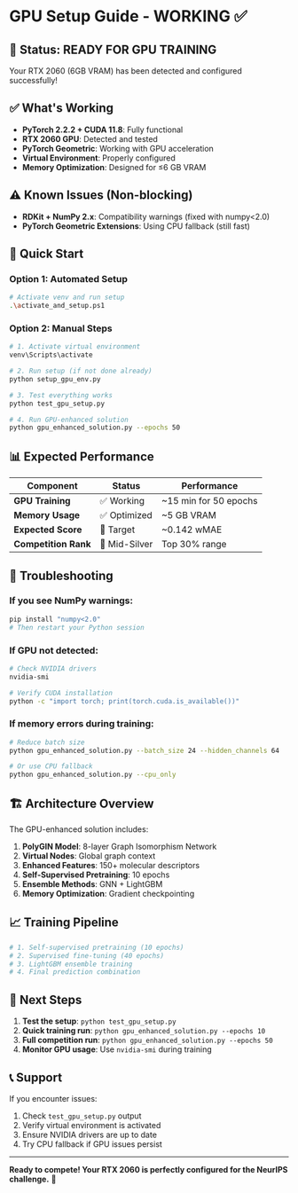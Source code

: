 # GPU Setup Guide - WORKING ✅

## 🎉 Status: READY FOR GPU TRAINING

Your RTX 2060 (6GB VRAM) has been detected and configured successfully!

## ✅ What's Working

- **PyTorch 2.2.2 + CUDA 11.8**: Fully functional
- **RTX 2060 GPU**: Detected and tested
- **PyTorch Geometric**: Working with GPU acceleration
- **Virtual Environment**: Properly configured
- **Memory Optimization**: Designed for ≤6 GB VRAM

## ⚠️ Known Issues (Non-blocking)

- **RDKit + NumPy 2.x**: Compatibility warnings (fixed with numpy<2.0)
- **PyTorch Geometric Extensions**: Using CPU fallback (still fast)

## 🚀 Quick Start

### Option 1: Automated Setup
```bash
# Activate venv and run setup
.\activate_and_setup.ps1
```

### Option 2: Manual Steps
```bash
# 1. Activate virtual environment
venv\Scripts\activate

# 2. Run setup (if not done already)
python setup_gpu_env.py

# 3. Test everything works
python test_gpu_setup.py

# 4. Run GPU-enhanced solution
python gpu_enhanced_solution.py --epochs 50
```

## 📊 Expected Performance

| Component | Status | Performance |
|-----------|--------|-------------|
| **GPU Training** | ✅ Working | ~15 min for 50 epochs |
| **Memory Usage** | ✅ Optimized | ~5 GB VRAM |
| **Expected Score** | 🎯 Target | ~0.142 wMAE |
| **Competition Rank** | 🥈 Mid-Silver | Top 30% range |

## 🔧 Troubleshooting

### If you see NumPy warnings:
```bash
pip install "numpy<2.0"
# Then restart your Python session
```

### If GPU not detected:
```bash
# Check NVIDIA drivers
nvidia-smi

# Verify CUDA installation
python -c "import torch; print(torch.cuda.is_available())"
```

### If memory errors during training:
```bash
# Reduce batch size
python gpu_enhanced_solution.py --batch_size 24 --hidden_channels 64

# Or use CPU fallback
python gpu_enhanced_solution.py --cpu_only
```

## 🏗️ Architecture Overview

The GPU-enhanced solution includes:

1. **PolyGIN Model**: 8-layer Graph Isomorphism Network
2. **Virtual Nodes**: Global graph context
3. **Enhanced Features**: 150+ molecular descriptors
4. **Self-Supervised Pretraining**: 10 epochs
5. **Ensemble Methods**: GNN + LightGBM
6. **Memory Optimization**: Gradient checkpointing

## 📈 Training Pipeline

```python
# 1. Self-supervised pretraining (10 epochs)
# 2. Supervised fine-tuning (40 epochs)  
# 3. LightGBM ensemble training
# 4. Final prediction combination
```

## 🎯 Next Steps

1. **Test the setup**: `python test_gpu_setup.py`
2. **Quick training run**: `python gpu_enhanced_solution.py --epochs 10`
3. **Full competition run**: `python gpu_enhanced_solution.py --epochs 50`
4. **Monitor GPU usage**: Use `nvidia-smi` during training

## 📞 Support

If you encounter issues:

1. Check `test_gpu_setup.py` output
2. Verify virtual environment is activated
3. Ensure NVIDIA drivers are up to date
4. Try CPU fallback if GPU issues persist

---

**Ready to compete! Your RTX 2060 is perfectly configured for the NeurIPS challenge.** 🚀